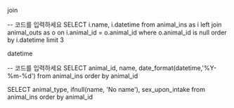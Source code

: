join

-- 코드를 입력하세요
SELECT i.name, i.datetime
from animal_ins as i
left join animal_outs as o
on i.animal_id = o.animal_id
where o.animal_id is null
order by i.datetime
limit 3

datetime

-- 코드를 입력하세요
SELECT animal_id, name, date_format(datetime,'%Y-%m-%d')
from animal_ins
order by animal_id


SELECT animal_type, ifnull(name, 'No name'), sex_upon_intake
from animal_ins
order by animal_id
